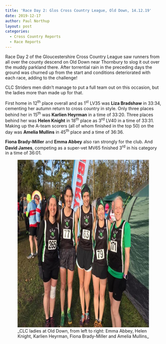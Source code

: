 ```yaml
---
title: 'Race Day 2: Glos Cross Country League, Old Down, 14.12.19'
date: 2019-12-17
author: Paul Northup
layout: post
categories:
  - Cross Country Reports
  - Race Reports
---
```


Race Day 2 of the Gloucestershire Cross Country League saw runners from all over the county descend on Old Down near Thornbury to slog it out over the muddy parkland there. After torrential rain in the preceding days the ground was churned up from the start and conditions deteriorated with each race, adding to the challenge!

CLC Striders men didn’t manage to put a full team out on this occasion, but the ladies more than made up for that.

First home in 12<sup>th</sup> place overall and as 1<sup>st</sup> LV35 was **Liza Bradshaw** in 33:34, cementing her autumn return to cross country in style. Only three places behind her in 15<sup>th</sup> was **Karlien Heyrman** in a time of 33:20. Three places behind her was **Helen Knight** in 18<sup>th</sup> place as 3<sup>rd</sup> LV40 in a time of 33:31. Making up the A-team scorers (all of whom finished in the top 50) on the day was **Amelia Mullins** in 45<sup>th</sup> place and a time of 36:36.

**Fiona Brady-Miller** and **Emma Abbey** also ran strongly for the club. And **David James**, competing as a super-vet MV65 finished 3<sup>rd</sup> in his category in a time of 36:01.<figure class="wp-block-image size-large is-resized">

<img src="/Images/2019/12/Ladies-Old-Down-14.12.19.jpg" alt="Ladies-Old-Down 14.12.19" width="720" height="540"/>
<caption>_CLC ladies at Old Down, from left to right: Emma Abbey, Helen Knight, Karlien Heyrman, Fiona Brady-Miller and Amelia Mullins_
</caption>
